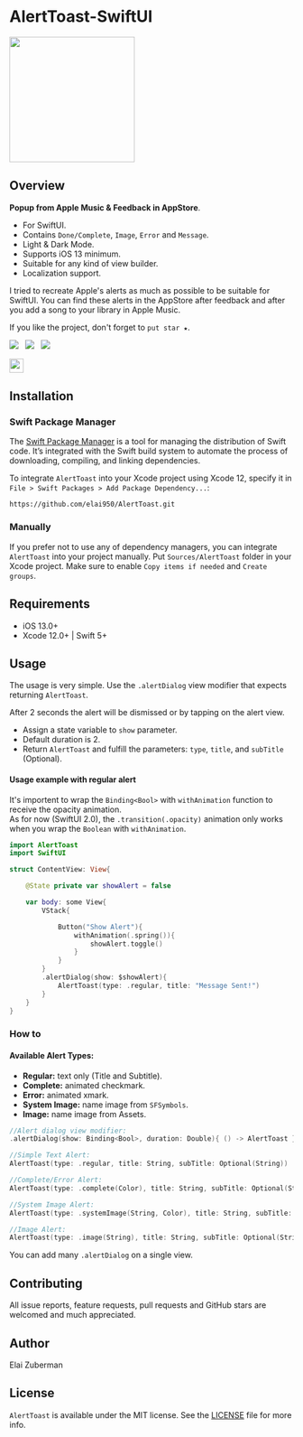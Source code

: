 # AlertToast-SwiftUI

<p float="left">
    <img src="https://user-images.githubusercontent.com/37900883/107416158-d4e58500-6b1c-11eb-8b37-9701d275e9a7.gif" width="222" />
</p>

## Overview
**Popup from Apple Music & Feedback in AppStore**.

* For SwiftUI.
* Contains `Done/Complete`, `Image`, `Error` and `Message`.
* Light & Dark Mode.
* Supports iOS 13 minimum.
* Suitable for any kind of view builder.
* Localization support.

I tried to recreate Apple's alerts as much as possible to be suitable for SwiftUI.
You can find these alerts in the AppStore after feedback and after you add a song to your library in Apple Music.

If you like the project, don't forget to `put star ★`.

<a href="mailto:elai950@gmail.com"><img src="https://img.shields.io/badge/EMAIL-ELAI-informational?style=for-the-badge&logo=minutemailer&logoColor=white"></a>&nbsp;&nbsp;&nbsp;<a href="https://www.linkedin.com/in/elai-zuberman-8120a073/" target="_blank"><img src="https://img.shields.io/badge/LINKEDIN-informational?style=for-the-badge&logo=linkedin&logoColor=white" ></a>&nbsp;&nbsp;&nbsp;<a href="https://www.paypal.com/cgi-bin/webscr?cmd=_s-xclick&hosted_button_id=5JN5PT55NAHKU" target="_blank"><img src="https://img.shields.io/badge/Donate-informational?style=for-the-badge&logo=paypal&logoColor=white" ></a>

[<img src="https://s18955.pcdn.co/wp-content/uploads/2018/02/github.png" width="25"/>](https://github.com/elai950)


## Installation

### Swift Package Manager

The [Swift Package Manager](https://swift.org/package-manager/) is a tool for managing the distribution of Swift code. It’s integrated with the Swift build system to automate the process of downloading, compiling, and linking dependencies.

To integrate `AlertToast` into your Xcode project using Xcode 12, specify it in `File > Swift Packages > Add Package Dependency...`:

```ogdl
https://github.com/elai950/AlertToast.git
```

### Manually

If you prefer not to use any of dependency managers, you can integrate `AlertToast` into your project manually. Put `Sources/AlertToast` folder in your Xcode project. Make sure to enable `Copy items if needed` and `Create groups`.

## Requirements

- iOS 13.0+
- Xcode 12.0+ | Swift 5+

## Usage

The usage is very simple. Use the `.alertDialog` view modifier that expects returning `AlertToast`.

After 2 seconds the alert will be dismissed or by tapping on the alert view.

- Assign a state variable to `show` parameter.
- Default duration is 2.
- Return `AlertToast` and fulfill the parameters: `type`, `title`, and `subTitle` (Optional).

#### Usage example with regular alert

It's importent to wrap the `Binding<Bool>` with `withAnimation` function to receive the opacity animation.
<br>
As for now (SwiftUI 2.0), the `.transition(.opacity)` animation only works when you wrap the `Boolean` with `withAnimation`.

```swift 
import AlertToast
import SwiftUI

struct ContentView: View{

    @State private var showAlert = false

    var body: some View{
        VStack{

            Button("Show Alert"){
                withAnimation(.spring()){
                    showAlert.toggle()
                }
            }
        }
        .alertDialog(show: $showAlert){
            AlertToast(type: .regular, title: "Message Sent!")
        }
    }
}
```

### How to

#### Available Alert Types:
- **Regular:** text only (Title and Subtitle).
- **Complete:** animated checkmark.
- **Error:** animated xmark.
- **System Image:** name image from `SFSymbols`.
- **Image:** name image from Assets.

```swift
//Alert dialog view modifier:
.alertDialog(show: Binding<Bool>, duration: Double){ () -> AlertToast }

//Simple Text Alert:
AlertToast(type: .regular, title: String, subTitle: Optional(String))

//Complete/Error Alert:
AlertToast(type: .complete(Color), title: String, subTitle: Optional(String))

//System Image Alert:
AlertToast(type: .systemImage(String, Color), title: String, subTitle: Optional(String))

//Image Alert:
AlertToast(type: .image(String), title: String, subTitle: Optional(String))
```

You can add many `.alertDialog` on a single view.

## Contributing

All issue reports, feature requests, pull requests and GitHub stars are welcomed and much appreciated.

## Author

Elai Zuberman

## License

`AlertToast` is available under the MIT license. See the [LICENSE](LICENSE) file for more info.
